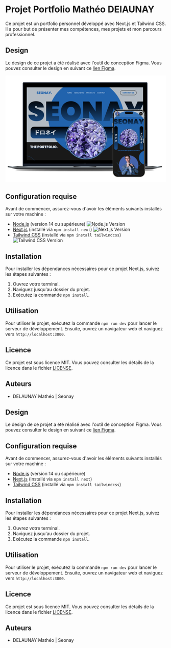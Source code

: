 # Projet Portfolio Mathéo DElAUNAY

Ce projet est un portfolio personnel développé avec Next.js et Tailwind CSS. Il a pour but de présenter mes compétences, mes projets et mon parcours professionnel.

## Design

Le design de ce projet a été réalisé avec l'outil de conception Figma. Vous pouvez consulter le design en suivant ce [lien Figma](https://www.figma.com/file/3lcIF4YhdHIJ9JTkOYvJXX/PortfolioV5?type=design&node-id=0%3A1&mode=design&t=bqOMRL55ZGcv8vrc-1).

![Aperçu du design](./public//preview/Cover.png)



## Configuration requise

Avant de commencer, assurez-vous d'avoir les éléments suivants installés sur votre machine :

- [Node.js](https://nodejs.org/) (version 14 ou supérieure) ![Node.js Version](https://img.shields.io/badge/Node.js-v14%2B-green)
- [Next.js](https://nextjs.org/) (installé via `npm install next`) ![Next.js Version](https://img.shields.io/badge/Next.js-v13.5.6-blue) 
- [Tailwind CSS](https://tailwindcss.com/) (installé via `npm install tailwindcss`) ![Tailwind CSS Version](https://img.shields.io/badge/Tailwind%20CSS-v3.3.5-blue)

## Installation

Pour installer les dépendances nécessaires pour ce projet Next.js, suivez les étapes suivantes :

1. Ouvrez votre terminal.
2. Naviguez jusqu'au dossier du projet.
3. Exécutez la commande `npm install`.

## Utilisation

Pour utiliser le projet, exécutez la commande `npm run dev` pour lancer le serveur de développement. Ensuite, ouvrez un navigateur web et naviguez vers `http://localhost:3000`.

## Licence

Ce projet est sous licence MIT. Vous pouvez consulter les détails de la licence dans le fichier [LICENSE](LICENSE).

## Auteurs

- DELAUNAY Mathéo | Seonay
## Design

Le design de ce projet a été réalisé avec l'outil de conception Figma. Vous pouvez consulter le design en suivant ce [lien Figma](https://www.figma.com/file/3lcIF4YhdHIJ9JTkOYvJXX/PortfolioV5?type=design&node-id=0%3A1&mode=design&t=bqOMRL55ZGcv8vrc-1).

## Configuration requise

Avant de commencer, assurez-vous d'avoir les éléments suivants installés sur votre machine :

- [Node.js](https://nodejs.org/) (version 14 ou supérieure)
- [Next.js](https://nextjs.org/) (installé via `npm install next`)
- [Tailwind CSS](https://tailwindcss.com/) (installé via `npm install tailwindcss`)




## Installation

Pour installer les dépendances nécessaires pour ce projet Next.js, suivez les étapes suivantes :

1. Ouvrez votre terminal.
2. Naviguez jusqu'au dossier du projet.
3. Exécutez la commande `npm install`.

## Utilisation

Pour utiliser le projet, exécutez la commande `npm run dev` pour lancer le serveur de développement. Ensuite, ouvrez un navigateur web et naviguez vers `http://localhost:3000`.


## Licence

Ce projet est sous licence MIT. Vous pouvez consulter les détails de la licence dans le fichier [LICENSE](LICENSE).


## Auteurs

- DELAUNAY Mathéo | Seonay
